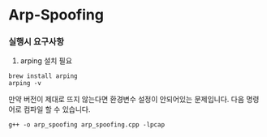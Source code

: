 # Arp-Spoofing

### 실행시 요구사항
1. arping 설치 필요
```
brew install arping
arping -v
```

만약 버전이 제대로 뜨지 않는다면 환경변수 설정이 안되어있는 문제입니다.
다음 명령어로 컴파일 할 수 있습니다.
```
g++ -o arp_spoofing arp_spoofing.cpp -lpcap
```

